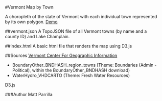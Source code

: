 #Vermont Map by Town

A choropleth of the state of Vermont with each individual town represented by its own
polygon. 
[Demo](http://bl.ocks.org/mattparrilla/5724610)


##vermont.json
A TopoJSON file of all Vermont towns (by name and a county ID) and Lake Champlain.

##index.html
A basic html file that renders the map using D3.js

##Sources
[Vermont Center For Geographic Information](http://vcgi.vermont.gov/warehouse/search_tools)

- BoundaryOther_BNDHASH_region_towns (Theme: Boundaries (Admin - Political), within the BoundaryOther_BNDHASH download)
- WaterHydro_VHDCARTO (Theme: Fresh Water Resources)

[D3.js](http://d3js.org)

###Author
Matt Parrilla
